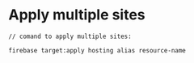 # Apply multiple sites
```
// comand to apply multiple sites:

firebase target:apply hosting alias resource-name
```